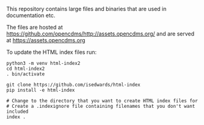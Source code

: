 This repository contains large files and binaries that are used in documentation etc.

The files are hosted at https://github.com/opencdms/http://assets.opencdms.org/
and are served at https://assets.opencdms.org

To update the HTML index files run:
```
python3 -m venv html-index2
cd html-index2
. bin/activate

git clone https://github.com/isedwards/html-index
pip install -e html-index

# Change to the directory that you want to create HTML index files for
# Create a .indexignore file containing filenames that you don't want included
index .

```
